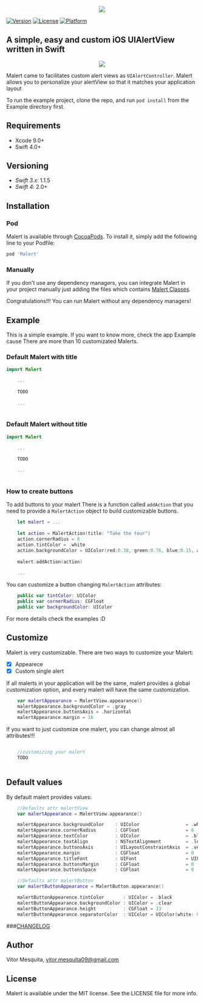 <div style="text-align: center"> 
	<img src="https://github.com/vitormesquita/Malert/blob/develop/Malert/Assets/Malert_brand.png">
</div>

[![Version](https://img.shields.io/cocoapods/v/Malert.svg?style=flat)](http://cocoapods.org/pods/Malert)
[![License](https://img.shields.io/cocoapods/l/Malert.svg?style=flat)](http://cocoapods.org/pods/Malert)
[![Platform](https://img.shields.io/cocoapods/p/Malert.svg?style=flat)](http://cocoapods.org/pods/Malert)

## A simple, easy and custom iOS UIAlertView written in Swift 

<div style="text-align: center"> 
	<img src="https://github.com/vitormesquita/Malert/blob/develop/Malert/Assets/mockup.png">
</div>

Malert came to facilitates custom alert views as `UIAlertController`. Malert allows you to personalize your alertView so that it matches your application layout

<!--Malert can display one or a queue of alerts and you can also display alert with some animations-->

To run the example project, clone the repo, and run `pod install` from the Example directory first.

## Requirements

- Xcode 9.0+
- Swift 4.0+

## Versioning

- *Swift 3.x*: 1.1.5
- *Swift 4*: 2.0+

## Installation

### Pod

Malert is available through [CocoaPods](http://cocoapods.org). To install
it, simply add the following line to your Podfile:

```ruby
pod 'Malert'
```
### Manually

If you don't use any dependency managers, you can integrate Malert in your project manually just adding the files which contains [Malert Classes](https://github.com/vitormesquita/Malert/tree/master/Malert/Classes). 

Congratulations!!! You can run Malert without any dependency managers!

## Example

This is a simple example. If you want to know more, check the app Example cause There are more than 10 customizated Malerts.

### Default Malert with title

```swift
import Malert

	...
	
	TODO
	
	...
	
```

### Default Malert without title

```swift
import Malert

	...

   	TODO
    
   	...
   	
```

### How to create buttons 

To add buttons to your malert There is a function called `addAction` that you need to provide a `MalertAction` object to build customizable buttons.

```swift
    let malert = ... 
    
    let action = MalertAction(title: "Take the tour")
    action.cornerRadius = 8
    action.tintColor = .white
    action.backgroundColor = UIColor(red:0.38, green:0.76, blue:0.15, alpha:1.0)
	
	malert.addAction(action)
	
	...
```

You can customize a button changing `MalertAction` attributes:

```swift
    public var tintColor: UIColor
    public var cornerRadius: CGFloat
    public var backgroundColor: UIColor
```

For more details check the examples :D

## Customize

Malert is very customizable. There are two ways to customize your Malert: 

- [x] Appearece 
- [x] Custom single alert

If all malerts in your application will be the same, malert provides a global customization option, and every malert will have the same customization.

```swift
    var malertAppearance = MalertView.appearance()
    malertAppearance.backgroundColor = .gray
    malertAppearance.buttonsAxis = .horizontal
    malertAppearance.margin = 16
```

If you want to just customize one malert, you can change almost all attributes!!!

```swift

    //customizing your malert
    TODO
    
```

## Default values

By default malert provides values:

```swift
    //Defaults attr malertView
    var malertAppearance = MalertView.appearance()

    malertAppearance.backgroundColor    : UIColor                 = .white
    malertAppearance.cornerRadius       : CGFloat                 = 6
    malertAppearance.textColor          : UIColor                 = .black
    malertAppearance.textAlign          : NSTextAlignment         = .left
    malertAppearance.buttonsAxis        : UILayoutConstraintAxis  = .vertical
    malertAppearance.margin             : CGFloat                 = 0
    malertAppearance.titleFont          : UIFont                  = UIFont()
    malertAppearance.buttonsMargin      : CGFloat                 = 0
    malertAppearance.buttonsSpace       : CGFloat                 = 0
```
```swift
    //Defaults attr malertButton
    var malertButtonAppearance = MalertButton.appearance()

    malertButtonAppearence.tintColor       : UIColor = .black
    malertButtonAppearance.backgroundColor : UIColor = .clear
    malertButtonAppearance.height          : CGFloat = 33
    malertButtonAppearance.separatorColor  : UIColor = UIColor(white: 0.8, alpha: 1)
```

###[CHANGELOG](https://github.com/vitormesquita/Malert/blob/master/CHANGELOG.md)

## Author

Vitor Mesquita, vitor.mesquita09@gmail.com

## License

Malert is available under the MIT license. See the LICENSE file for more info.
